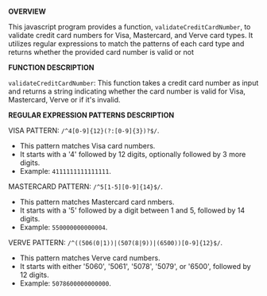 **OVERVIEW**

This javascript program provides a function, `validateCreditCardNumber`, to validate credit card numbers for Visa, Mastercard, and Verve card types. It utilizes regular expressions to match the patterns of  each card type and returns whether the provided card number is valid or not


**FUNCTION DESCRIPTION**

`validateCreditCardNumber`: This function takes a credit card number as input and returns a string indicating whether the card number is valid for Visa, Mastercard, Verve or if it's invalid.


**REGULAR EXPRESSION PATTERNS DESCRIPTION**


 VISA PATTERN: `/^4[0-9]{12}(?:[0-9]{3})?$/`.
 
- This pattern matches Visa card numbers.
- It starts with a '4' followed by 12 digits, optionally followed by 3 more digits.
- Example: `4111111111111111`.







 MASTERCARD PATTERN: `/^5[1-5][0-9]{14}$/`.
 
- This pattern matches Mastercard card nmbers.
- It starts with a '5' followed by a digit between 1 and 5, followed by 14 digits.
- Example: `550000000000004`.



VERVE PATTERN: `/^((506(0|1))|(507(8|9))|(6500))[0-9]{12}$/`.

- This pattern matches Verve card numbers.
- It starts with either '5060', '5061', '5078', '5079', or '6500', followed by 12 digits.
- Example: `5078600000000000`.










